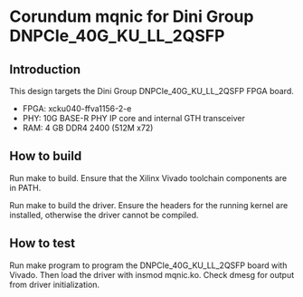 # Corundum mqnic for Dini Group DNPCIe_40G_KU_LL_2QSFP

## Introduction

This design targets the Dini Group DNPCIe_40G_KU_LL_2QSFP FPGA board.

* FPGA: xcku040-ffva1156-2-e
* PHY: 10G BASE-R PHY IP core and internal GTH transceiver
* RAM: 4 GB DDR4 2400 (512M x72)

## How to build

Run make to build.  Ensure that the Xilinx Vivado toolchain components are in PATH.

Run make to build the driver.  Ensure the headers for the running kernel are installed, otherwise the driver cannot be compiled.

## How to test

Run make program to program the DNPCIe_40G_KU_LL_2QSFP board with Vivado.  Then load the driver with insmod mqnic.ko.  Check dmesg for output from driver initialization.


